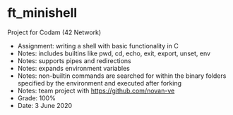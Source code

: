 # ft_minishell

Project for Codam (42 Network)

- Assignment: writing a shell with basic functionality in C
- Notes: includes builtins like pwd, cd, echo, exit, export, unset, env
- Notes: supports pipes and redirections
- Notes: expands environment variables
- Notes: non-builtin commands are searched for within the binary folders specified by the environment and executed after forking
- Notes: team project with https://github.com/novan-ve
- Grade: 100%
- Date: 3 June 2020
